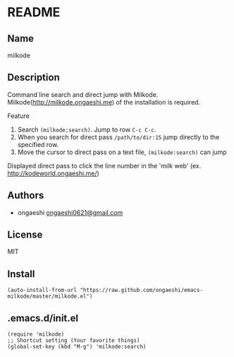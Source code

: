 # README

## Name

milkode

## Description

Command line search and direct jump with Milkode.
Milkode(http://milkode.ongaeshi.me) of the installation is required. 

Feature

1. Search `(milkode:search)`. Jump to row `C-c C-c`.
2. When you search for direct pass `/path/to/dir:15` jump directly to the specified row.
3. Move the cursor to direct pass on a text file, `(milkode:search)` can jump

Displayed direct pass to click the line number in the 'milk web' (ex. http://kodeworld.ongaeshi.me/)

## Authors

* ongaeshi <ongaeshi0621@gmail.com>

## License

MIT

## Install

```emacs-lisp
(auto-install-from-url "https://raw.github.com/ongaeshi/emacs-milkode/master/milkode.el")
```

## .emacs.d/init.el

```emacs-lisp
(require 'milkode)
;; Shortcut setting (Your favorite things)
(global-set-key (kbd "M-g") 'milkode:search)
```
